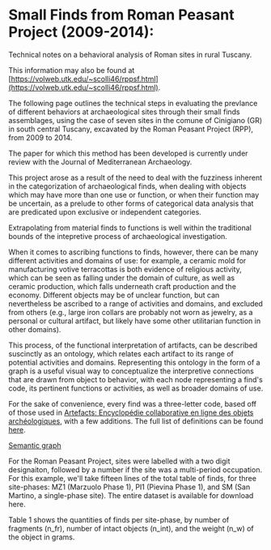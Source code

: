 # Small Finds from Roman Peasant Project (2009-2014):

Technical notes on a behavioral analysis of Roman sites in rural Tuscany.

This information may also be found at [https://volweb.utk.edu/~scolli46/rppsf.html](https://volweb.utk.edu/~scolli46/rppsf.html).

The following page outlines the technical steps in evaluating the prevlance of different behaviors at archaeological sites through their small finds assemblages, using the case of seven sites in the comune of Cinigiano (GR) in south central Tuscany, excavated by the Roman Peasant Project (RPP), from 2009 to 2014.

The paper for which this method has been developed is currently under review with the Journal of Mediterranean Archaeology.

This project arose as a result of the need to deal with the fuzziness inherent in the categorization of archaeological finds, when dealing with objects which may have more than one use or function, or when their function may be uncertain, as a prelude to other forms of categorical data analysis that are predicated upon exclusive or independent categories.

Extrapolating from material finds to functions is well within the traditional bounds of the intepretive process of archaeological investigation.

When it comes to ascribing functions to finds, however, there can be many different activities and domains of use: for example, a ceramic mold for manufacturing votive terracottas is both evidence of religious activity, which can be seen as falling under the domain of culture, as well as ceramic production, which falls underneath craft production and the economy. Different objects may be of unclear function, but can nevertheless be ascribed to a range of activities and domains, and excluded from others (e.g., large iron collars are probably not worn as jewelry, as a personal or cultural artifact, but likely have some other utilitarian function in other domains).

This process, of the functional interpretation of artifacts, can be described suscinctly as an ontology, which relates each artifact to its range of potential activities and domains. Representing this ontology in the form of a graph is a useful visual way to conceptualize the interpretive connections that are drawn from object to behavior, with each node representing a find's code, its pertinent functions or activities, as well as broader domains of use.

For the sake of convenience, every find was a three-letter code, based off of those used in [Artefacts: Encyclopédie collaborative en ligne des objets archéologiques](http://artefacts.mom.fr/en/codes.php), with a few additions. The full list of definitions can be found [here](https://github.com/scollinselliott/rppsf/blob/master/data/rppsfcodes.csv).

[Semantic graph](http://volweb.utk.edu/~scolli46/assets/images/fig04-952x620.png)

For the Roman Peasant Project, sites were labelled with a two digit designaiton, followed by a number if the site was a multi-period occupation. For this example, we'll take fifteen lines of the total table of finds, for three site-phases: MZ1 (Marzuolo Phase 1), PI1 (Pievina Phase 1), and SM (San Martino, a single-phase site). The entire dataset is available for download here.

Table 1 shows the quantities of finds per site-phase, by number of fragments (n_fr), number of intact objects (n_int), and the weight (n_w) of the object in grams.

